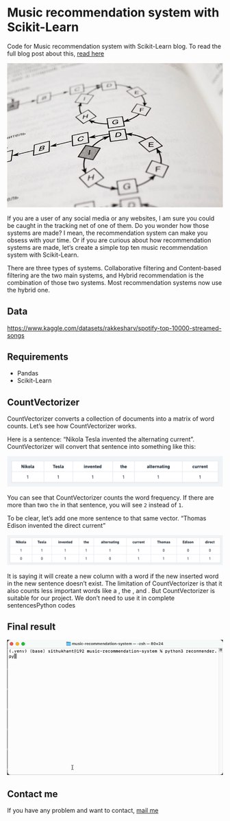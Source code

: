 # Music recommendation system with Scikit-Learn

Code for Music recommendation system with Scikit-Learn blog. To read the full blog post about this, [read here](https://sithukhantai.medium.com/music-recommendation-system-with-scikit-learn-30f4d07c60b3)

![](images/recommender-cover.png)

If you are a user of any social media or any websites, I am sure you could be caught in the tracking net of one of them. Do you wonder how those systems are made? I mean, the recommendation system can make you obsess with your time. Or if you are curious about how recommendation systems are made, let’s create a simple top ten music recommendation system with Scikit-Learn.

There are three types of systems. Collaborative filtering and Content-based filtering are the two main systems, and Hybrid recommendation is the combination of those two systems. Most recommendation systems now use the hybrid one.

## Data

https://www.kaggle.com/datasets/rakkesharv/spotify-top-10000-streamed-songs

## Requirements

* Pandas
* Scikit-Learn

## CountVectorizer

CountVectorizer converts a collection of documents into a matrix of word counts. Let’s see how CountVectorizer works.

Here is a sentence: “Nikola Tesla invented the alternating current”. CountVectorizer will convert that sentence into something like this:

![](images/count-vectorizer-1.png)

You can see that CountVectorizer counts the word frequency. If there are more than two `the` in that sentence, you will see `2` instead of `1`.

To be clear, let’s add one more sentence to that same vector. “Thomas Edison invented the direct current”

![](images/count-vectorizer-2.png)

It is saying it will create a new column with a word if the new inserted word in the new sentence doesn’t exist. The limitation of CountVectorizer is that it also counts less important words like a , the , and . But CountVectorizer is suitable for our project. We don’t need to use it in complete sentencesPython codes

## Final result

![](images/recommender-final-result.gif)

## Contact me

If you have any problem and want to contact, [mail me](mailto:sithukhantai@gmail.com)
